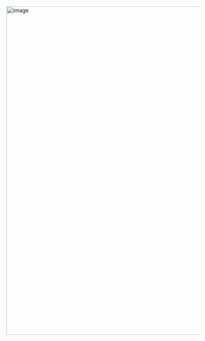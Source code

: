 <img width="997" height="860" alt="image" src="https://github.com/user-attachments/assets/56d2f6d8-f3f7-42e8-bf9d-dafcb5f21b61" />
